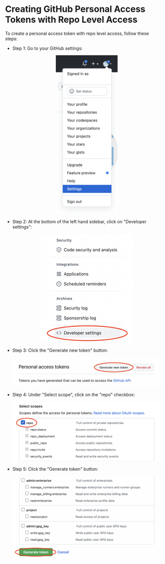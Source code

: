 # Creating GitHub Personal Access Tokens with Repo Level Access

To create a personal access token with repo level access, follow these steps:

- Step 1: Go to your GitHub settings:
  <div align="center">
    <img src="../images/github/settings.png" style="width:200px">
  </div>

- Step 2: At the bottom of the left hand sidebar, click on "Developer settings":
  <div align="center">
    <img src="../images/github/developer-settings.png" style="width:300px">
  </div>
  
- Step 3: Click the "Generate new token" button:
  <div align="center">
    <img src="../images/github/generate-new-token.png" style="width:600px">
  </div>

- Step 4: Under "Select scope", click on the "repo" checkbox:
  <div align="center">
    <img src="../images/github/select-scopes.png" style="width:600px">
  </div>
  
- Step 5: Click the "Generate token" button:
  <div align="center">
    <img src="../images/github/generate-token.png" style="width:600px">
  </div>